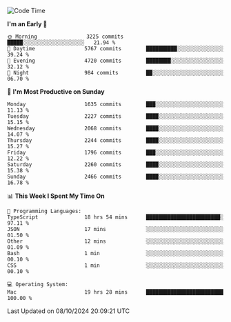 <!--START_SECTION:waka-->
![Code Time](http://img.shields.io/badge/Code%20Time-4%2C425%20hrs%2056%20mins-blue)

**I'm an Early 🐤** 

```text
🌞 Morning                3225 commits        █████░░░░░░░░░░░░░░░░░░░░   21.94 % 
🌆 Daytime                5767 commits        ██████████░░░░░░░░░░░░░░░   39.24 % 
🌃 Evening                4720 commits        ████████░░░░░░░░░░░░░░░░░   32.12 % 
🌙 Night                  984 commits         ██░░░░░░░░░░░░░░░░░░░░░░░   06.70 % 
```
📅 **I'm Most Productive on Sunday** 

```text
Monday                   1635 commits        ███░░░░░░░░░░░░░░░░░░░░░░   11.13 % 
Tuesday                  2227 commits        ████░░░░░░░░░░░░░░░░░░░░░   15.15 % 
Wednesday                2068 commits        ████░░░░░░░░░░░░░░░░░░░░░   14.07 % 
Thursday                 2244 commits        ████░░░░░░░░░░░░░░░░░░░░░   15.27 % 
Friday                   1796 commits        ███░░░░░░░░░░░░░░░░░░░░░░   12.22 % 
Saturday                 2260 commits        ████░░░░░░░░░░░░░░░░░░░░░   15.38 % 
Sunday                   2466 commits        ████░░░░░░░░░░░░░░░░░░░░░   16.78 % 
```


📊 **This Week I Spent My Time On** 

```text
💬 Programming Languages: 
TypeScript               18 hrs 54 mins      ████████████████████████░   97.11 % 
JSON                     17 mins             ░░░░░░░░░░░░░░░░░░░░░░░░░   01.50 % 
Other                    12 mins             ░░░░░░░░░░░░░░░░░░░░░░░░░   01.09 % 
Bash                     1 min               ░░░░░░░░░░░░░░░░░░░░░░░░░   00.10 % 
CSS                      1 min               ░░░░░░░░░░░░░░░░░░░░░░░░░   00.10 % 

💻 Operating System: 
Mac                      19 hrs 28 mins      █████████████████████████   100.00 % 
```


 Last Updated on 08/10/2024 20:09:21 UTC
<!--END_SECTION:waka-->
